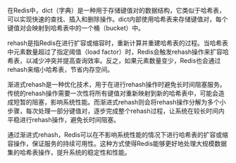 在Redis中，dict（字典）是一种用于存储键值对的数据结构，它类似于哈希表，可以实现快速的查找、插入和删除操作。dict内部使用哈希表来存储键值对，每个键值对会映射到哈希表中的一个桶（bucket）中。

rehash是指Redis在进行扩容或缩容时，重新计算并重建哈希表的过程。当哈希表中元素数量超过了指定阈值（load factor）时，Redis会触发rehash操作来扩容哈希表，以减少冲突并提高查询效率。反之，如果元素数量变少，Redis也会通过rehash来缩小哈希表，节省内存空间。

渐进式rehash是一种优化技术，用于在进行rehash操作时避免长时间阻塞服务。传统的rehash操作需要一次性将所有键值对重新映射到新的哈希表中，可能会造成短暂的阻塞，影响系统性能。而渐进式rehash则会将rehash操作分解为多个小步骤，每次处理一部分键值对，逐步完成整个rehash过程，让系统在较长时间内平稳进行rehash操作，避免长时间阻塞。

通过渐进式rehash，Redis可以在不影响系统性能的情况下进行哈希表的扩容或缩容操作，保证服务的持续可用性。这种方式使得Redis能够更好地处理大规模数据集的哈希表操作，提升系统的稳定性和性能。